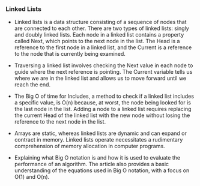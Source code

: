 ### Linked Lists

- Linked lists is a data structure consisting of a sequence of nodes that are connected to each other. There are two types of linked lists: singly and doubly linked lists. Each node in a linked list contains a property called Next, which points to the next node in the list. The Head is a reference to the first node in a linked list, and the Current is a reference to the node that is currently being examined.

- Traversing a linked list involves checking the Next value in each node to guide where the next reference is pointing. The Current variable tells us where we are in the linked list and allows us to move forward until we reach the end.

- The Big O of time for Includes, a method to check if a linked list includes a specific value, is O(n) because, at worst, the node being looked for is the last node in the list. Adding a node to a linked list requires replacing the current Head of the linked list with the new node without losing the reference to the next node in the list.

- Arrays are static, whereas linked lists are dynamic and can expand or contract in memory. Linked lists operate necessitates a rudimentary comprehension of memory allocation in computer programs.

- Explaining what Big O notation is and how it is used to evaluate the performance of an algorithm. The article also provides a basic understanding of the equations used in Big O notation, with a focus on O(1) and O(n).
